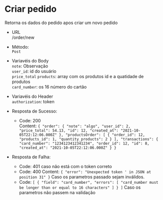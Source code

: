 # Criar pedido

Retorna os dados do pedido apos criar um novo pedido

- URL  
   /order/new

- Método:  
   `Post`

- Variavéis do Body  
  `note`: Observação  
  `user_id`: id do usuário  
  `price_total`
  `products`: array com os produtos id e a quatidade de produtos  
  `card_number`: os 16 número do cartão

- Variavéis do Header  
  `authorization`: token

- Resposta de Sucesso:

  - Code: 200  
     Content: `{ "order": { "note": "algo", "user_id": 2, "price_total": 54.13, "id": 12, "created_at": "2021-10-05T22:12:06.000Z" }, "productsOrder": [ { "order_id": 12, "products_id": 1, "quantity_products": 2 } ], "transactions": { "card_number": "1234123412341234", "order_id": 12, "id": 8, "created_at": "2021-10-05T22:12:06.000Z" } }`

- Resposta de Falha:

  - Code: 401 caso não está com o token correto
  - Code: 400
    Content: `{ "error": "Unexpected token ' in JSON at position 31" }` Caso os parametros passado sejam inválidos.
  - Code: `[ { "field": "card_number", "errors": [ "card_number must be longer than or equal to 16 characters" ] } ]` Caso os parametros não passem na validação
